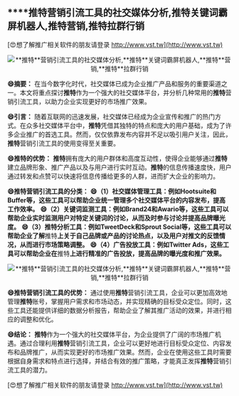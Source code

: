 ## ****推特**营销引流工具的社交媒体分析,**推特**关键词霸屏机器人,**推特**营销,**推特**拉群行销**

[😍想了解推广相关软件的朋友请登录 http://www.vst.tw](http://www.vst.tw)

 <center><img src="https://vst.tw/MP4/tuiguang/png/0.png" alt="**推特**营销引流工具的社交媒体分析,**推特**关键词霸屏机器人,**推特**营销,**推特**拉群行销"></center>

**😄摘要：**
在当今数字化时代，社交媒体已成为企业推广产品和服务的重要渠道之一。本文将重点探讨**推特**作为一个强大的社交媒体平台，并分析几种常用的**推特**营销引流工具，以助力企业实现更好的市场推广效果。

**😄引言：**
随着互联网的迅速发展，社交媒体已经成为企业宣传和推广的热门方式。在众多社交媒体平台中，**推特**凭借其独特的特点和庞大的用户基础，成为了许多企业推广的首选工具。然而，仅仅依靠发布内容并不足以吸引用户关注，因此，**推特**营销引流工具的使用变得至关重要。

**😄**推特**的优势：**
**推特**拥有庞大的用户群体和高度互动性，使得企业能够通过**推特**建立品牌形象、推广产品以及与用户进行实时互动。**推特**的信息传播速度快，用户通过转发和点赞可以快速将信息传播给更多的人群，进而扩大企业的影响力。

**😄**推特**营销引流工具的分类：**
**😄（1）社交媒体管理工具：例如Hootsuite和Buffer等，这些工具可以帮助企业统一管理多个社交媒体平台的内容发布，提高工作效率。**
**😄（2）关键词监测工具：例如Brand24和Awario等，这些工具可以帮助企业实时监测用户对特定关键词的讨论，从而及时参与讨论并提高品牌曝光度。**
**😄（3）**推特**分析工具：例如TweetDeck和Sprout Social等，这些工具可以帮助企业了解**推特**上关于自己品牌或产品的讨论热点，以及用户对推文的反馈情况，从而进行市场策略调整。**
**😄（4）广告投放工具：例如Twitter Ads，这些工具可以帮助企业在**推特**上进行精准的广告投放，提高品牌的曝光度和推广效果。**

 <center><img src="https://vst.tw/MP4/tuiguang/png/7.png" alt="**推特**营销引流工具的社交媒体分析,**推特**关键词霸屏机器人,**推特**营销,**推特**拉群行销"></center>

**😄**推特**营销引流工具的优势：**
通过使用**推特**营销引流工具，企业可以更加高效地管理**推特**账号，掌握用户需求和市场动态，并实现精确的目标受众定位。同时，这些工具还能提供详细的数据分析报告，帮助企业了解其推广活动的效果，并进行相应的调整和优化。

**😄结论：**
**推特**作为一个强大的社交媒体平台，为企业提供了广阔的市场推广机遇。通过合理利用**推特**营销引流工具，企业可以更好地进行目标受众定位、内容发布和品牌推广，从而实现更好的市场推广效果。然而，企业在使用这些工具时需要根据自身需求和特点进行选择，并结合有效的推广策略，才能真正发挥**推特**营销引流工具的潜力。

[😍想了解推广相关软件的朋友请登录 http://www.vst.tw](http://www.vst.tw)



